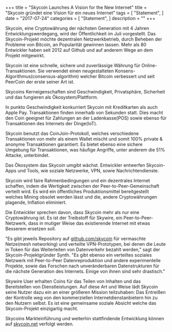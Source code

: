 +++
title = "Skycoin Launches A Vision for the New Internet"
title = "Skycoin gründet eine Vision für ein neues Internet"
tags = [
    "Statement",
]
date = "2017-07-24"
categories = [
    "Statement",
]
description = ""
+++

Skycoin, eine Cryptowährung der nächsten Generation mit 4 Jahren Entwicklungswerdegang, wird der Öffentlichkeit im Juli vorgestellt. Das Skycoin-Projekt möchte dezentralen Netzwerkbetrieb, durch Beheben der Probleme von Bitcoin, an Popularität gewinnen lassen. Mehr als 80 Entwickler haben seit 2012 auf Github und auf anderem Wege an dem Projekt mitgewirkt.

Skycoin ist eine schnelle, sichere und zuverlässige Währung für Online-Transaktionen. Sie verwendet einen neugestalteten Konsens-Algorithmus(consensus-algorithm) welcher Bitcoin verbessert und seit PeerCoin der erste seiner Art ist.

Skycoins Kerneigenschaften sind Geschwindigkeit, Privatsphäre, Sicherheit und das fungieren als Ökosystem/Plattform.

In punkto Geschwindigkeit konkurriert Skycoin mit Kreditkarten als auch Apple Pay. Transaktionen finden innerhalb von Sekunden statt. Dies macht den Coin geeignet für Zahlungen an der Ladenkasse(POS) sowie ebenso für Transaktionen des Internets der Dinge(IoT). 

Skycoin benutzt das CoinJoin-Protokoll, welches verschiedene Transaktionen von mehr als einem Wallet mischt und somit 100% private & anonyme Transaktionen garantiert. Es bietet ebenso eine sichere Umgebung für Transaktionen, was häufige Angriffe, unter anderem die 51% Attacke, unterbindet.

Das Ökosystem das Skycoin umgibt wächst. Entwickler entwerfen Skycoin-Apps und Tools, wie soziale Netzwerke, VPN, sowie Nachrichtendienste.

Skycoin wird faire Rahmenbedingungen und ein dezentrales Internet schaffen, indem die Wertigkeit zwischen der Peer-to-Peer-Gemeinschaft verteilt wird. Es wird ein öffentliches Produktionsmittel bereitgestellt welches Mining obsolet werden lässt und die, andere Cryptowährungen plagende, Inflation eliminiert.

Die Entwickler sprechen davon, dass Skycoin mehr als nur eine Cryptowährung ist. Es ist der Treibstoff für Skywire, ein Peer-to-Peer-Netzwerk, dass in mutiger Weise das existierende Internet mit etwas Besserem ersetzen soll. 

"Es gibt jeweils Repository auf [github.com/skycoin](https://github.com/skycoin) für vermaschte Netze(mesh networking) und verteilte VPN-Prototypen, bei denen die Leute in Token für das Weiterleiten von Datenverkehr bezahlt werden," sagt der Skycoin-Projektgründer Synth. "Es gibt ebenso ein verteiltes soziales Netzwerk mit Peer-to-Peer Datenreproduktion und andere experimentelle Projekte, sowie das Forschen nach unveränderbaren Datenstrukturen für die nächste Generation des Internets. Einige von ihnen sind sehr drastisch."

Skywire User erhalten Coins für das Teilen von Inhalten und das Bereitstellen von Dienstleistungen. Auf diese Art und Weise lädt Skycoin seine Nutzer dazu ein an einer größeren Mission teilzuhaben: Das Entreißen der Kontrolle weg von den kommerziellen Internetdienstanbietern hin zu den Nutzern selbst. Es ist eine gemeinsame soziale Absicht welche das Skycoin-Projekt einzigartig macht.

Skycoins Markteinführung und weiterhin stattfindende Entwicklung können auf [skycoin.net](https://www.skycoin.net) verfolgt werden.

